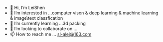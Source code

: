 - 👋 Hi, I’m LeiShen
- 👀 I’m interested in ...computer vison & deep learning & machine learning & image\text classfication
- 🌱 I’m currently learning ...3d packing
- 💞️ I’m looking to collaborate on ...
- 📫 How to reach me ... sl-alei@163.com

<!---
leilaShen/leilaShen is a ✨ special ✨ repository because its `README.md` (this file) appears on your GitHub profile.
You can click the Preview link to take a look at your changes.
--->
